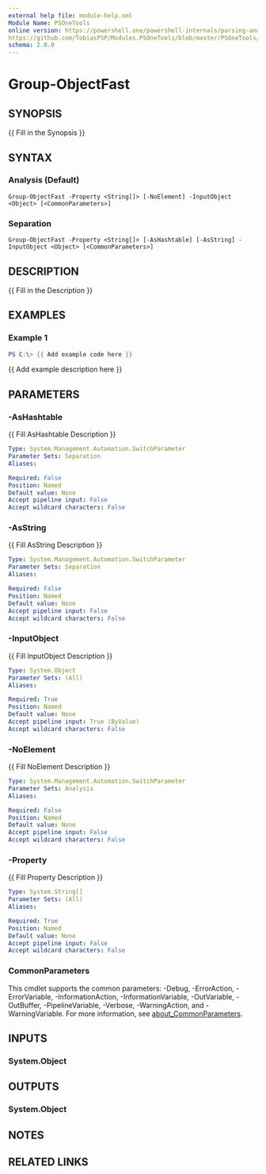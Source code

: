 ```yaml
---
external help file: module-help.xml
Module Name: PSOneTools
online version: https://powershell.one/powershell-internals/parsing-and-tokenization/advanced-tokenizer
https://github.com/TobiasPSP/Modules.PSOneTools/blob/master/PSOneTools/1.4/Get-PSOneToken.ps1
schema: 2.0.0
---
```


# Group-ObjectFast

## SYNOPSIS
{{ Fill in the Synopsis }}

## SYNTAX

### Analysis (Default)
```
Group-ObjectFast -Property <String[]> [-NoElement] -InputObject <Object> [<CommonParameters>]
```

### Separation
```
Group-ObjectFast -Property <String[]> [-AsHashtable] [-AsString] -InputObject <Object> [<CommonParameters>]
```

## DESCRIPTION
{{ Fill in the Description }}

## EXAMPLES

### Example 1
```powershell
PS C:\> {{ Add example code here }}
```

{{ Add example description here }}

## PARAMETERS

### -AsHashtable
{{ Fill AsHashtable Description }}

```yaml
Type: System.Management.Automation.SwitchParameter
Parameter Sets: Separation
Aliases:

Required: False
Position: Named
Default value: None
Accept pipeline input: False
Accept wildcard characters: False
```

### -AsString
{{ Fill AsString Description }}

```yaml
Type: System.Management.Automation.SwitchParameter
Parameter Sets: Separation
Aliases:

Required: False
Position: Named
Default value: None
Accept pipeline input: False
Accept wildcard characters: False
```

### -InputObject
{{ Fill InputObject Description }}

```yaml
Type: System.Object
Parameter Sets: (All)
Aliases:

Required: True
Position: Named
Default value: None
Accept pipeline input: True (ByValue)
Accept wildcard characters: False
```

### -NoElement
{{ Fill NoElement Description }}

```yaml
Type: System.Management.Automation.SwitchParameter
Parameter Sets: Analysis
Aliases:

Required: False
Position: Named
Default value: None
Accept pipeline input: False
Accept wildcard characters: False
```

### -Property
{{ Fill Property Description }}

```yaml
Type: System.String[]
Parameter Sets: (All)
Aliases:

Required: True
Position: Named
Default value: None
Accept pipeline input: False
Accept wildcard characters: False
```

### CommonParameters
This cmdlet supports the common parameters: -Debug, -ErrorAction, -ErrorVariable, -InformationAction, -InformationVariable, -OutVariable, -OutBuffer, -PipelineVariable, -Verbose, -WarningAction, and -WarningVariable. For more information, see [about_CommonParameters](http://go.microsoft.com/fwlink/?LinkID=113216).

## INPUTS

### System.Object

## OUTPUTS

### System.Object
## NOTES

## RELATED LINKS
